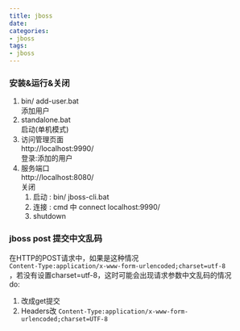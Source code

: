 ```yaml
---
title: jboss
date:
categories:
- jboss
tags:
- jboss
---
```



### 安装&运行&关闭  
1. bin/ add-user.bat  
  添加用户  
2. standalone.bat  
  启动(单机模式)  
3. 访问管理页面  
  http://localhost:9990/  
  登录:添加的用户  
4. 服务端口  
  http://localhost:8080/  
关闭  
   1. 启动 : bin/ jboss-cli.bat  
   2. 连接 : cmd 中 connect localhost:9990/  
   3. shutdown  

### jboss post 提交中文乱码
  在HTTP的POST请求中，如果是这种情况  
  ```Content-Type:application/x-www-form-urlencoded;charset=utf-8  ```  
，若没有设置charset=utf-8，这时可能会出现请求参数中文乱码的情况  
do:
1. 改成get提交  
2. Headers改    ```Content-Type:application/x-www-form-urlencoded;charset=UTF-8```
